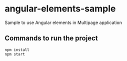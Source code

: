 # angular-elements-sample

Sample to use Angular elements in Multipage application

## Commands to run the project

    npm install
    npm start
